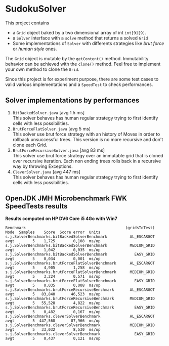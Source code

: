 SudokuSolver
============
This project contains 
 *  a `Grid` object baked by a two dimensional array of int `int[9][9]`.
 *  a `Solver` interface with a `solve` method that returns a solved `Grid`
 *  Some implementations of `Solver` with differents strategies like _brut force_ or _human style_ ones. 
 
The `Grid` object is mutable by the `getContent()` method. Immutability behavior can be achieved with the `clone()` method. Feel free to implement your own method to clone the `Grid`. 
 
Since this project is for experiment purpose, there are some test cases to valid various implementations and a `SpeedTest` to check performances. 

Solver implementations by performances
--------------------------------------
 
 1.  `BitBackedSolver.java` [avg 1.5 ms]  
    This solver behaves has human regular strategy trying to first identify cells with less possibilities.
 1.  `BrutForceFlatSolver.java` [avg 5 ms]  
    This solver use brut force strategy with an history of Moves in order to rollback unsuccessful trees. This version is no more recursive and don't clone each Grid.
 1.  `BrutForceRecursiveSolver.java` [avg 83 ms]  
    This solver use brut force strategy over an immutable grid that is cloned over recursive iteration. Each non ending trees rolls back in a recursive way by throwing Exceptions. 
 1.  `CleverSolver.java` [avg 447 ms]  
    This solver behaves has human regular strategy trying to first identify cells with less possibilities.

OpenJDK JMH Microbenchmark FWK SpeedTests results
----------------------
__Results computed on HP DV6 Core i5 4Go with Win7__
```
Benchmark                                            (gridsToTest)  Mode  Samples    Score  Score error  Units
s.j.SolverBenchmarks.bitBackedSolverBenchmark          AL_ESCARGOT  avgt        5    1,725        0,108  ms/op
s.j.SolverBenchmarks.bitBackedSolverBenchmark          MEDIUM_GRID  avgt        5    1,042        0,035  ms/op
s.j.SolverBenchmarks.bitBackedSolverBenchmark            EASY_GRID  avgt        5    0,034        0,001  ms/op
s.j.SolverBenchmarks.brutForceFlatSolverBenchmark      AL_ESCARGOT  avgt        5    4,905        1,258  ms/op
s.j.SolverBenchmarks.brutForceFlatSolverBenchmark      MEDIUM_GRID  avgt        5    3,224        0,571  ms/op
s.j.SolverBenchmarks.brutForceFlatSolverBenchmark        EASY_GRID  avgt        5    0,035        0,008  ms/op
s.j.SolverBenchmarks.brutForceRecursiveBenchmark       AL_ESCARGOT  avgt        5   83,840       46,523  ms/op
s.j.SolverBenchmarks.brutForceRecursiveBenchmark       MEDIUM_GRID  avgt        5   55,528        4,822  ms/op
s.j.SolverBenchmarks.brutForceRecursiveBenchmark         EASY_GRID  avgt        5    0,482        0,167  ms/op
s.j.SolverBenchmarks.cleverSolverBenchmark             AL_ESCARGOT  avgt        5  447,568       87,966  ms/op
s.j.SolverBenchmarks.cleverSolverBenchmark             MEDIUM_GRID  avgt        5   33,032        8,530  ms/op
s.j.SolverBenchmarks.cleverSolverBenchmark               EASY_GRID  avgt        5    0,437        0,121  ms/op
```
